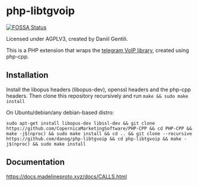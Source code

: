 # php-libtgvoip
[![FOSSA Status](https://app.fossa.io/api/projects/git%2Bgithub.com%2Fdanog%2Fphp-libtgvoip.svg?type=shield)](https://app.fossa.io/projects/git%2Bgithub.com%2Fdanog%2Fphp-libtgvoip?ref=badge_shield)


Licensed under AGPLV3, created by Daniil Gentili.

This is a PHP extension that wraps the [telegram VoIP library](https://github.com/grishka/libtgvoip), created using php-cpp.

## Installation

Install the libopus headers (libopus-dev), openssl headers and the php-cpp headers.
Then clone this repository recursively and run `make && sudo make install`

On Ubuntu/debian/any debian-based distro:


```
sudo apt-get install libopus-dev libssl-dev && git clone https://github.com/CopernicaMarketingSoftware/PHP-CPP && cd PHP-CPP && make -j$(nproc) && sudo make install && cd .. && git clone --recursive https://github.com/danog/php-libtgvoip && cd php-libtgvoip && make -j$(nproc) && sudo make install
```

## Documentation

https://docs.madelineproto.xyz/docs/CALLS.html
